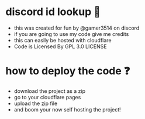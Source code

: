 # discord id lookup 🚀
- this was created for fun by @gamer3514 on discord
- if you are going to use my code give me credits
- this can easily be hosted with cloudflare
- Code is Licensed By GPL 3.0 LICENSE
# how to deploy the code ❓
- download the project as a zip
- go to your cloudflare pages
- upload the zip file
- and boom your now self hosting the project!
  
